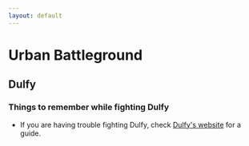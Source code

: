 ```yaml
---
layout: default
---
```


# Urban Battleground

## Dulfy

### Things to remember while fighting Dulfy

- If you are having trouble fighting Dulfy, check [Dulfy's website](http://dulfy.net) for a guide.
